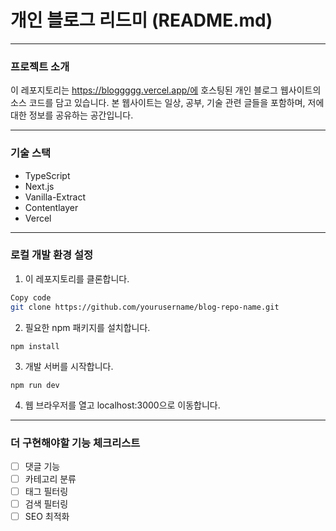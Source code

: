 # 개인 블로그 리드미 (README.md)

----------------------------

### 프로젝트 소개
이 레포지토리는 https://bloggggg.vercel.app/에 호스팅된 개인 블로그 웹사이트의 소스 코드를 담고 있습니다. 본 웹사이트는 일상, 공부, 기술 관련 글들을 포함하며, 저에 대한 정보를 공유하는 공간입니다.

-----------------------------------

### 기술 스택
- TypeScript
- Next.js
- Vanilla-Extract
- Contentlayer
- Vercel
----------------------------- 
### 로컬 개발 환경 설정
1. 이 레포지토리를 클론합니다.

```bash
Copy code
git clone https://github.com/yourusername/blog-repo-name.git
```

2. 필요한 npm 패키지를 설치합니다.

```Copy code
npm install
```

3. 개발 서버를 시작합니다.


```Copy code
npm run dev
```
4. 웹 브라우저를 열고 localhost:3000으로 이동합니다.

------------------------------

### 더 구현해야할 기능 체크리스트
- [ ] 댓글 기능
- [ ] 카테고리 분류
- [ ] 태그 필터링
- [ ] 검색 필터링
- [ ] SEO 최적화
